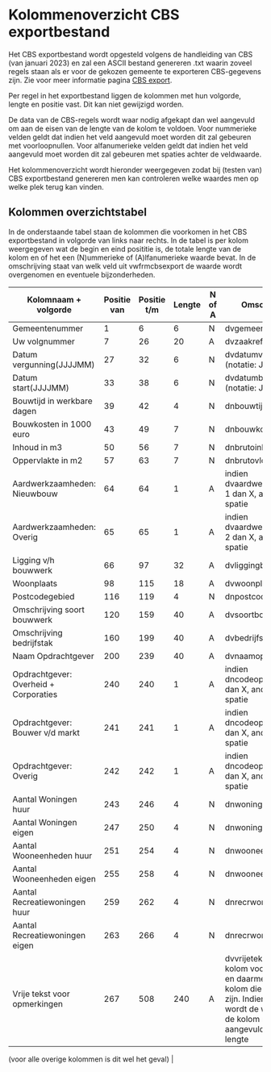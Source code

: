 # Kolommenoverzicht CBS exportbestand

Het CBS exportbestand wordt opgesteld volgens de handleiding van CBS (van januari 2023) en zal een ASCII bestand genereren .txt waarin zoveel regels staan als er voor de gekozen gemeente te exporteren CBS-gegevens zijn. Zie voor meer informatie pagina [CBS export](cbs_export/README.md).

Per regel in het exportbestand liggen de kolommen met hun volgorde, lengte en positie vast. Dit kan niet gewijzigd worden.

De data van de CBS-regels wordt waar nodig afgekapt dan wel aangevuld om aan de eisen van de lengte van de kolom te voldoen. Voor nummerieke velden geldt dat indien het veld aangevuld moet worden dit zal gebeuren met voorloopnullen. Voor alfanumerieke velden geldt dat indien het veld aangevuld moet worden dit zal gebeuren met spaties achter de veldwaarde.

Het kolommenoverzicht wordt hieronder weergegeven zodat bij (testen van) CBS exportbestand genereren men kan controleren welke waardes men op welke plek terug kan vinden.

## Kolommen overzichtstabel

In de onderstaande tabel staan de kolommen die voorkomen in het CBS exportbestand in volgorde van links naar rechts. In de tabel is per kolom weergegeven wat de begin en eind posititie is, de totale lengte van de kolom en of het een (N)ummerieke of (A)lfanumerieke waarde bevat. In de omschrijving staat van welk veld uit vwfrmcbsexport de waarde wordt overgenomen en eventuele bijzonderheden.

| Kolomnaam + volgorde                  | Positie van | Positie t/m | Lengte | N of A | Omschrijving                                                                                                                                                         |
| ------------------------------------- | ----------- | ----------- | ------ | ------ | -------------------------------------------------------------------------------------------------------------------------------------------------------------------- |
| Gemeentenummer                        | 1           | 6           | 6      | N      | dvgemeentevolgnr                                                                                                                                                     |
| Uw volgnummer                         | 7           | 26          | 20     | A      | dvzaakreferentiecode                                                                                                                                                 |
| Datum vergunning(JJJJMM)              | 27          | 32          | 6      | N      | dvdatumvergunning (notatie: JJJJMM)                                                                                                                                  |
| Datum start(JJJJMM)                   | 33          | 38          | 6      | N      | dvdatumbegin (notatie: JJJJMM)                                                                                                                                       |
| Bouwtijd in werkbare dagen            | 39          | 42          | 4      | N      | dnbouwtijd                                                                                                                                                           |
| Bouwkosten in 1000 euro               | 43          | 49          | 7      | N      | dnbouwkosten                                                                                                                                                         |
| Inhoud in m3                          | 50          | 56          | 7      | N      | dnbrutoinhoud                                                                                                                                                        |
| Oppervlakte in m2                     | 57          | 63          | 7      | N      | dnbrutovloeropp                                                                                                                                                      |
| Aardwerkzaamheden: Nieuwbouw          | 64          | 64          | 1      | A      | indien dvaardwerkzaamh is 1 dan X, anders een spatie                                                                                                                 |
| Aardwerkzaamheden: Overig             | 65          | 65          | 1      | A      | indien dvaardwerkzaamh is 2 dan X, anders een spatie                                                                                                                 |
| Ligging v/h bouwwerk                  | 66          | 97          | 32     | A      | dvliggingbouwwerk                                                                                                                                                    |
| Woonplaats                            | 98          | 115         | 18     | A      | dvwoonplaats                                                                                                                                                         |
| Postcodegebied                        | 116         | 119         | 4      | N      | dnpostcodegebied                                                                                                                                                     |
| Omschrijving soort bouwwerk           | 120         | 159         | 40     | A      | dvsoortbouwwerkoms                                                                                                                                                   |
| Omschrijving bedrijfstak              | 160         | 199         | 40     | A      | dvbedrijfstakoms                                                                                                                                                     |
| Naam Opdrachtgever                    | 200         | 239         | 40     | A      | dvnaamopdrgever                                                                                                                                                      |
| Opdrachtgever: Overheid + Corporaties | 240         | 240         | 1      | A      | indien dncodeopdrgever is 1 dan X, anders een spatie                                                                                                                 |
| Opdrachtgever: Bouwer v/d markt       | 241         | 241         | 1      | A      | indien dncodeopdrgever is 2 dan X, anders een spatie                                                                                                                 |
| Opdrachtgever: Overig                 | 242         | 242         | 1      | A      | indien dncodeopdrgever is 3 dan X, anders een spatie                                                                                                                 |
| Aantal Woningen huur                  | 243         | 246         | 4      | N      | dnwoningenhuur                                                                                                                                                       |
| Aantal Woningen eigen                 | 247         | 250         | 4      | N      | dnwoningeneigen                                                                                                                                                      |
| Aantal Wooneenheden huur              | 251         | 254         | 4      | N      | dnwooneenhhuur                                                                                                                                                       |
| Aantal Wooneenheden eigen             | 255         | 258         | 4      | N      | dnwooneenheigen                                                                                                                                                      |
| Aantal Recreatiewoningen huur         | 259         | 262         | 4      | N      | dnrecrwoningenhuur                                                                                                                                                   |
| Aantal Recreatiewoningen eigen        | 263         | 266         | 4      | N      | dnrecrwoningeneigen                                                                                                                                                  |
| Vrije tekst voor opmerkingen          | 267         | 508         | 240    | A      | dvvrijetekst: optionele kolom voor het CBS en daarmee de enige kolom die leeg mag zijn. Indien gevuld dan wordt de waarde van de kolom niet aangevuld tot max lengte |

(voor alle overige kolommen is dit wel het geval) |
